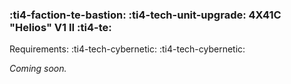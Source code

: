 ### :ti4-faction-te-bastion: :ti4-tech-unit-upgrade:  **4X41C "Helios" V1 II** :ti4-te:

Requirements: :ti4-tech-cybernetic: :ti4-tech-cybernetic:

_Coming soon._


